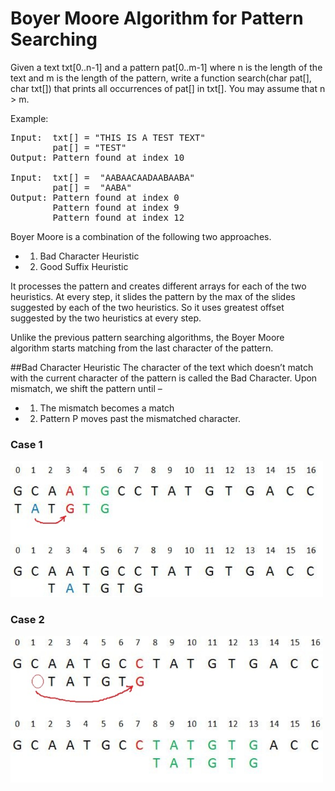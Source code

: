 # Boyer Moore Algorithm for Pattern Searching

Given a text txt[0..n-1] and a pattern pat[0..m-1] where n is the length of the text and m is the length of the pattern, write a function search(char pat[], char txt[]) that prints all occurrences of pat[] in txt[]. You may assume that n > m. 

Example:
<pre>
Input:  txt[] = "THIS IS A TEST TEXT"
        pat[] = "TEST"
Output: Pattern found at index 10

Input:  txt[] =  "AABAACAADAABAABA"
        pat[] =  "AABA"
Output: Pattern found at index 0
        Pattern found at index 9
        Pattern found at index 12
</pre>

Boyer Moore is a combination of the following two approaches. 
- 1. Bad Character Heuristic 
- 2. Good Suffix Heuristic 

It processes the pattern and creates different arrays for each of the two heuristics. At every step, it slides the pattern by the max of the slides suggested by each of the two heuristics. So it uses greatest offset suggested by the two heuristics at every step. 

Unlike the previous pattern searching algorithms, the Boyer Moore algorithm starts matching from the last character of the pattern.

##Bad Character Heuristic 
The character of the text which doesn’t match with the current character of the pattern is called the Bad Character. Upon mismatch, we shift the pattern until – 
- 1) The mismatch becomes a match
- 2) Pattern P moves past the mismatched character.

### Case 1
<img src="./pics/bad-char-ex.png" width="500" />

### Case 2
<img src="./pics/bad-char-ex-2.png" width="500" />

